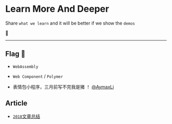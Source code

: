# Learn More And Deeper

Share `what we learn` and it will be better if we show the `demos`

🦍

---

## Flag :triangular_flag_on_post:

- `WebAssembly`

- `Web Component` / `Polymer`

- 表情包小程序，三月前写不完我是猪 ！ [@AymaxLi](https://github.com/AymaxLi)

## Article

- [`2018`文章总结](./article/2018HotArticleSummary.md)

